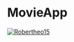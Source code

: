 # MovieApp

[![Robertheo15](https://circleci.com/gh/robertheo15/MovieApp.svg?style=svg)](https://circleci.com/gh/robertheo15/MovieApp)
